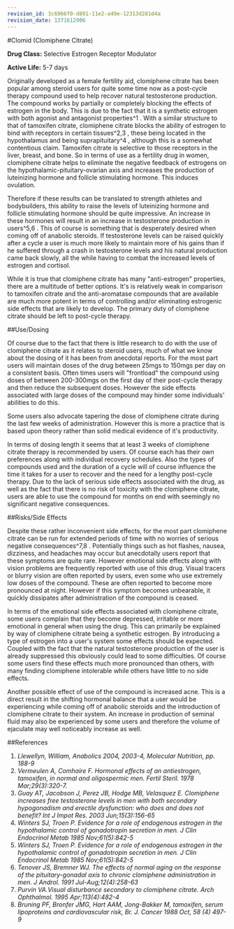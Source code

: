 ```yaml
---
revision_id: 3c6966f0-d891-11e2-a49e-12313d281d4a
revision_date: 1371612906
---
```


#Clomid (Clomiphene Citrate)

**Drug Class:** Selective Estrogen Receptor Modulator

**Active Life:** 5-7 days

Originally developed as a female fertility aid, clomiphene citrate has been popular among steroid users for quite some time now as a post-cycle therapy compound used to help recover natural testosterone production. The compound works by partially or completely blocking the effects of estrogen in the body. This is due to the fact that it is a synthetic estrogen with both agonist and antagonist properties^1 . With a similar structure to that of tamoxifen citrate, clomiphene citrate blocks the ability of estrogen to bind with receptors in certain tissues^2,3 , these being located in the hypothalamus and being suprapituitary^4 , although this is a somewhat contentious claim. Tamoxifen citrate is selective to those receptors in the liver, breast, and bone. So in terms of use as a fertility drug in women, clomiphene citrate helps to eliminate the negative feedback of estrogens on the hypothalamic-pituitary-ovarian axis and increases the production of luteinizing hormone and follicle stimulating hormone. This induces ovulation. 

Therefore if these results can be translated to strength athletes and bodybuilders, this ability to raise the levels of luteinizing hormone and follicle stimulating hormone should be quite impressive. An increase in these hormones will result in an increase in testosterone production in users^5,6 . This of course is something that is desperately desired when coming off of anabolic steroids. If testosterone levels can be raised quickly after a cycle a user is much more likely to maintain more of his gains than if he suffered through a crash in testosterone levels and his natural production came back slowly, all the while having to combat the increased levels of estrogen and cortisol. 

While it is true that clomiphene citrate has many "anti-estrogen" properties, there are a multitude of better options. It's is relatively weak in comparison to tamoxifen citrate and the anti-aromatase compounds that are available are much more potent in terms of controlling and/or eliminating estrogenic side effects that are likely to develop. The primary duty of clomiphene citrate should be left to post-cycle therapy. 

##Use/Dosing

Of course due to the fact that there is little research to do with the use of clomiphene citrate as it relates to steroid users, much of what we know about the dosing of it has been from anecdotal reports. For the most part users will maintain doses of the drug between 25mgs to 150mgs per day on a consistent basis. Often times users will "frontload" the compound using doses of between 200-300mgs on the first day of their post-cycle therapy and then reduce the subsequent doses. However the side effects associated with large doses of the compound may hinder some individuals' abilities to do this.

Some users also advocate tapering the dose of clomiphene citrate during the last few weeks of administration. However this is more a practice that is based upon theory rather than solid medical evidence of it's productivity. 

In terms of dosing length it seems that at least 3 weeks of clomiphene citrate therapy is recommended by users. Of course each has their own preferences along with individual recovery schedules. Also the types of compounds used and the duration of a cycle will of course influence the time it takes for a user to recover and the need for a lengthy post-cycle therapy. Due to the lack of serious side effects associated with the drug, as well as the fact that there is no risk of toxicity with the clomiphene citrate, users are able to use the compound for months on end with seemingly no significant negative consequences. 

##Risks/Side Effects

Despite these rather inconvenient side effects, for the most part clomiphene citrate can be run for extended periods of time with no worries of serious negative consequences^7,8 . Potentially things such as hot flashes, nausea, dizziness, and headaches may occur but anecdotally users report that these symptoms are quite rare. However emotional side effects along with vision problems are frequently reported with use of this drug. Visual tracers or blurry vision are often reported by users, even some who use extremely low doses of the compound. These are often reported to become more pronounced at night. However if this symptom becomes unbearable, it quickly dissipates after administration of the compound is ceased. 

In terms of the emotional side effects associated with clomiphene citrate, some users complain that they become depressed, irritable or more emotional in general when using the drug. This can primarily be explained by way of clomiphene citrate being a synthetic estrogen. By introducing a type of estrogen into a user's system some effects should be expected. Coupled with the fact that the natural testosterone production of the user is already suppressed this obviously could lead to some difficulties. Of course some users find these effects much more pronounced than others, with many finding clomiphene intolerable while others have little to no side effects. 

Another possible effect of use of the compound is increased acne. This is a direct result in the shifting hormonal balance that a user would be experiencing while coming off of anabolic steroids and the introduction of clomiphene citrate to their system. An increase in production of seminal fluid may also be experienced by some users and therefore the volume of ejaculate may well noticeably increase as well.

##References 

1. *Llewellyn, William, Anabolics 2004, 2003-4, Molecular Nutrition, pp. 188-9*
2. *Vermeulen A, Comhaire F. Hormonal effects of an antiestrogen, tamoxifen, in normal and oligospermic men. Fertil Steril. 1978 Mar;29(3):320-7.*
3. *Guay AT, Jacobson J, Perez JB, Hodge MB, Velasquez E. Clomiphene increases free testosterone levels in men with both secondary hypogonadism and erectile dysfunction: who does and does not benefit? Int J Impot Res. 2003 Jun;15(3):156-65*
4. *Winters SJ, Troen P. Evidence for a role of endogenous estrogen in the hypothalamic control of gonadotropin secretion in men. J Clin Endocrinol Metab 1985 Nov;61(5):842-5*
5. *Winters SJ, Troen P. Evidence for a role of endogenous estrogen in the hypothalamic control of gonadotropin secretion in men. J Clin Endocrinol Metab 1985 Nov;61(5):842-5*
6. *Tenover JS, Bremner WJ. The effects of normal aging on the response of the pituitary-gonadal axis to chronic clomiphene administration in men. J Androl. 1991 Jul-Aug;12(4):258-63*
7. *Purvin VA.Visual disturbance secondary to clomiphene citrate. Arch Ophthalmol. 1995 Apr;113(4):482-4*
8. *Bruning PF, Bronfer JMG, Hart AAM, Jong-Bakker M, tamoxifen, serum lipoproteins and cardiovascular risk, Br. J. Cancer 1988 Oct, 58 (4) 497-9*